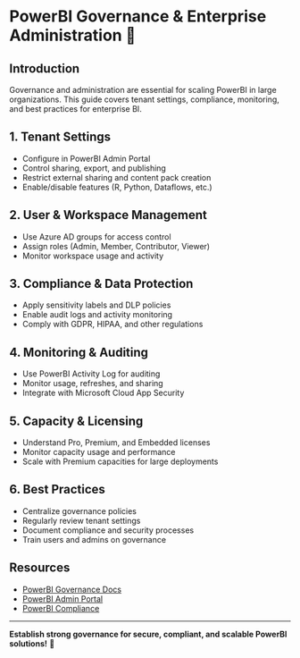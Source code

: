 # PowerBI Governance & Enterprise Administration 🏢

## Introduction

Governance and administration are essential for scaling PowerBI in large organizations. This guide covers tenant settings, compliance, monitoring, and best practices for enterprise BI.

## 1. Tenant Settings
- Configure in PowerBI Admin Portal
- Control sharing, export, and publishing
- Restrict external sharing and content pack creation
- Enable/disable features (R, Python, Dataflows, etc.)

## 2. User & Workspace Management
- Use Azure AD groups for access control
- Assign roles (Admin, Member, Contributor, Viewer)
- Monitor workspace usage and activity

## 3. Compliance & Data Protection
- Apply sensitivity labels and DLP policies
- Enable audit logs and activity monitoring
- Comply with GDPR, HIPAA, and other regulations

## 4. Monitoring & Auditing
- Use PowerBI Activity Log for auditing
- Monitor usage, refreshes, and sharing
- Integrate with Microsoft Cloud App Security

## 5. Capacity & Licensing
- Understand Pro, Premium, and Embedded licenses
- Monitor capacity usage and performance
- Scale with Premium capacities for large deployments

## 6. Best Practices
- Centralize governance policies
- Regularly review tenant settings
- Document compliance and security processes
- Train users and admins on governance

## Resources
- [PowerBI Governance Docs](https://docs.microsoft.com/en-us/power-bi/admin/service-security-governance)
- [PowerBI Admin Portal](https://docs.microsoft.com/en-us/power-bi/admin/service-admin-portal)
- [PowerBI Compliance](https://docs.microsoft.com/en-us/power-bi/admin/service-security-data-protection)

---

**Establish strong governance for secure, compliant, and scalable PowerBI solutions!** 🏢 
